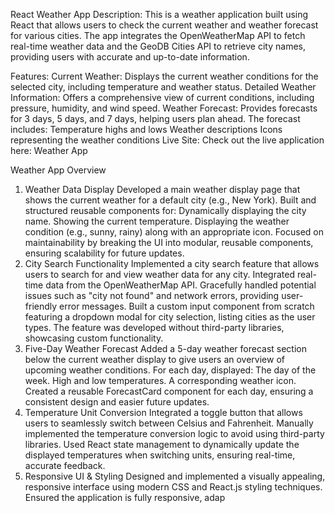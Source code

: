 
React Weather App
Description:
This is a weather application built using React that allows users to check the current weather and weather forecast for various cities. The app integrates the OpenWeatherMap API to fetch real-time weather data and the GeoDB Cities API to retrieve city names, providing users with accurate and up-to-date information.

Features:
Current Weather: Displays the current weather conditions for the selected city, including temperature and weather status.
Detailed Weather Information: Offers a comprehensive view of current conditions, including pressure, humidity, and wind speed.
Weather Forecast: Provides forecasts for 3 days, 5 days, and 7 days, helping users plan ahead. The forecast includes:
Temperature highs and lows
Weather descriptions
Icons representing the weather conditions
Live Site:
Check out the live application here: Weather App

Weather App Overview
1. Weather Data Display
Developed a main weather display page that shows the current weather for a default city (e.g., New York).
Built and structured reusable components for:
Dynamically displaying the city name.
Showing the current temperature.
Displaying the weather condition (e.g., sunny, rainy) along with an appropriate icon.
Focused on maintainability by breaking the UI into modular, reusable components, ensuring scalability for future updates.
2. City Search Functionality
Implemented a city search feature that allows users to search for and view weather data for any city.
Integrated real-time data from the OpenWeatherMap API.
Gracefully handled potential issues such as "city not found" and network errors, providing user-friendly error messages.
Built a custom input component from scratch featuring a dropdown modal for city selection, listing cities as the user types. The feature was developed without third-party libraries, showcasing custom functionality.
3. Five-Day Weather Forecast
Added a 5-day weather forecast section below the current weather display to give users an overview of upcoming weather conditions.
For each day, displayed:
The day of the week.
High and low temperatures.
A corresponding weather icon.
Created a reusable ForecastCard component for each day, ensuring a consistent design and easier future updates.
4. Temperature Unit Conversion
Integrated a toggle button that allows users to seamlessly switch between Celsius and Fahrenheit.
Manually implemented the temperature conversion logic to avoid using third-party libraries.
Used React state management to dynamically update the displayed temperatures when switching units, ensuring real-time, accurate feedback.
5. Responsive UI & Styling
Designed and implemented a visually appealing, responsive interface using modern CSS and React.js styling techniques.
Ensured the application is fully responsive, adap

